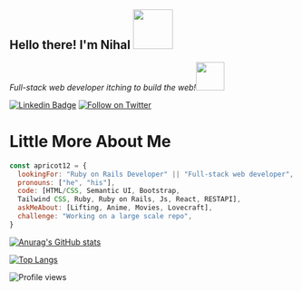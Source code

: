 <h2> Hello there! I'm Nihal <img src="https://media.giphy.com/media/26Fxy3Iz1ari8oytO/giphy.gif" width="70"></h2>

<p><em>Full-stack web developer itching to build the web!</em><img src="https://media.giphy.com/media/XGma2iRIHTKkwqRkFl/giphy.gif" width="50"></p>



[![Linkedin Badge](https://img.shields.io/badge/-Nihal%20M-blue?style=flat-square&logo=Linkedin&logoColor=white&link=https://www.linkedin.com/in/aprikot-web)](https://www.linkedin.com/in/aprikot-web)
[![Follow on Twitter](https://img.shields.io/badge/--twitter?label=Twitter&logo=Twitter&style=social)](https://twitter.com/apricotfoxtrot)




# Little More About Me
```javascript
const apricot12 = {
  lookingFor: "Ruby on Rails Developer" || "Full-stack web developer",
  pronouns: ["he", "his"],
  code: [HTML/CSS, Semantic UI, Bootstrap, 
  Tailwind CSS, Ruby, Ruby on Rails, Js, React, RESTAPI],
  askMeAbout: [Lifting, Anime, Movies, Lovecraft],
  challenge: "Working on a large scale repo",
}
```

<!--
**apricot12/apricot12** is a ✨ _special_ ✨ repository because its `README.md` (this file) appears on your GitHub profile.

Here are some ideas to get you started:

- 🔭 I’m currently working on ...
- 🌱 I’m currently learning ..
- 👯 I’m looking to collaborate on ...
- 🤔 I’m looking for help with ...
- 💬 Ask me about ...
- 📫 How to reach me: ...
- 😄 Pronouns: ...
- ⚡ Fun fact: ...
-->
[![Anurag's GitHub stats](https://github-readme-stats.vercel.app/api?username=apricot12&theme=dracula)](https://github.com/apricot12)

[![Top Langs](https://github-readme-stats.vercel.app/api/top-langs/?username=apricot12&theme=dracula)](https://github.com/apricot12-readme-stats)

![Profile views](https://gpvc.arturio.dev/apricot12)
